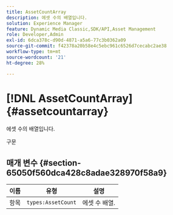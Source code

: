 ```yaml
---
title: AssetCountArray
description: 에셋 수의 배열입니다.
solution: Experience Manager
feature: Dynamic Media Classic,SDK/API,Asset Management
role: Developer,Admin
exl-id: 6dca378c-d90d-4871-a5a6-77c3b0362a09
source-git-commit: f42378a20b58e4c5ebc961c6526d7cecabc2ae38
workflow-type: tm+mt
source-wordcount: '21'
ht-degree: 28%

---
```


# [!DNL AssetCountArray]{#assetcountarray}

에셋 수의 배열입니다.

구문

## 매개 변수 {#section-65050f560dca428c8adae328970f58a9}

| 이름 | 유형 | 설명 |
|---|---|---|
| 항목 | `types:AssetCount` | 에셋 수 배열. |
